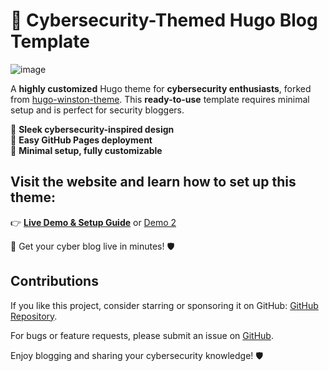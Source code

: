 
# 🚀 Cybersecurity-Themed Hugo Blog Template  
![image](https://github.com/user-attachments/assets/41b460ad-fc3b-4599-a35e-0c866c9744c8)

A **highly customized** Hugo theme for **cybersecurity enthusiasts**, forked from [hugo-winston-theme](https://github.com/zerostaticthemes/hugo-winston-theme). This **ready-to-use** template requires minimal setup and is perfect for security bloggers.  

🔹 **Sleek cybersecurity-inspired design**  
🔹 **Easy GitHub Pages deployment**  
🔹 **Minimal setup, fully customizable**  

## Visit the website and learn how to set up this theme:
👉 **[Live Demo & Setup Guide](https://blog.fadedhood.com/posts/cybersecurity_hugo_blog_setup/)** 
or 
[Demo 2](https://anonfaded.github.io/hugo-winston-cyber/posts/cybersecurity_hugo_blog_setup/)

🚀 Get your cyber blog live in minutes! 🛡️  

## Contributions

If you like this project, consider starring or sponsoring it on GitHub: [GitHub Repository](https://github.com/anonfaded/hugo-winston-cyber).

For bugs or feature requests, please submit an issue on [GitHub](https://github.com/anonfaded/hugo-winston-cyber/issues).

Enjoy blogging and sharing your cybersecurity knowledge! 🛡️
